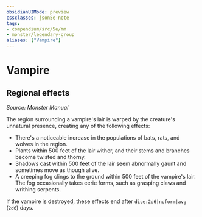 ```yaml
---
obsidianUIMode: preview
cssclasses: json5e-note
tags:
- compendium/src/5e/mm
- monster/legendary-group
aliases: ["Vampire"]
---
```

# Vampire

## Regional effects
_Source: Monster Manual_

The region surrounding a vampire's lair is warped by the creature's unnatural presence, creating any of the following effects:

- There's a noticeable increase in the populations of bats, rats, and wolves in the region.  
- Plants within 500 feet of the lair wither, and their stems and branches become twisted and thorny.  
- Shadows cast within 500 feet of the lair seem abnormally gaunt and sometimes move as though alive.  
- A creeping fog clings to the ground within 500 feet of the vampire's lair. The fog occasionally takes eerie forms, such as grasping claws and writhing serpents.  

If the vampire is destroyed, these effects end after `dice:2d6|noform|avg` (`2d6`) days.